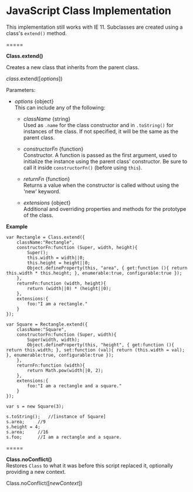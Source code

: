 JavaScript Class Implementation
=====

This implementation still works with IE 11. Subclasses are created using a class's `extend()` method.

=====

**Class.extend()**

Creates a new class that inherits from the parent class.

_class_.extend([_options_])

Parameters:
- _options_ {object}  
This can include any of the following:
	
	- _className_ {string}  
	Used as `.name` for the class constructor and in `.toString()` for instances of the class. If not specified, it will be the same as the parent class.
	
	- _constructorFn_ {function}  
	Constructor. A function is passed as the first argument, used to initialize the instance using the parent class' constructor. Be sure to call it inside `constructorFn()` (before using `this`).
	
	- _returnFn_ {function}  
	Returns a value when the constructor is called without using the 'new' keyword.
	
	- _extensions_ {object}  
	Additional and overriding properties and methods for the prototype of the class.

**Example**

```
var Rectangle = Class.extend({
	className:"Rectangle",
	constructorFn:function (Super, width, height){
		Super();
		this.width = width||0;
		this.height = height||0;
		Object.defineProperty(this, "area", { get:function (){ return this.width * this.height; }, enumerable:true, configurable:true });
	},
	returnFn:function (width, height){
		return (width||0) * (height||0);
	},
	extensions:{
		foo:"I am a rectangle."
	}
});

var Square = Rectangle.extend({
	className:"Square",
	constructorFn:function (Super, width){
		Super(width, width);
		Object.defineProperty(this, "height", { get:function (){ return this.width; }, set:function (val){ return (this.width = val); }, enumerable:true, configurable:true });
	},
	returnFn:function (width){
		return Math.pow(width||0, 2);
	},
	extensions:{
		foo:"I am a rectangle and a square."
	}
});

var s = new Square(3);

s.toString();	//[instance of Square]
s.area;		//9
s.height = 4;
s.area;		//16
s.foo;		//I am a rectangle and a square.
```


=====

**Class.noConflict()**  
Restores `Class` to what it was before this script replaced it, optionally providing a new context.

Class.noConflict([_newContext_])
